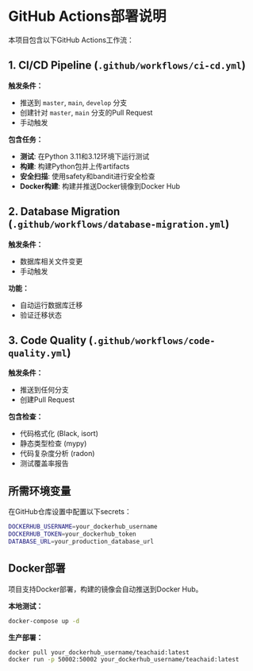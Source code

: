 # GitHub Actions部署说明

本项目包含以下GitHub Actions工作流：

## 1. CI/CD Pipeline (`.github/workflows/ci-cd.yml`)

**触发条件：**
- 推送到 `master`, `main`, `develop` 分支
- 创建针对 `master`, `main` 分支的Pull Request
- 手动触发

**包含任务：**
- **测试**: 在Python 3.11和3.12环境下运行测试
- **构建**: 构建Python包并上传artifacts
- **安全扫描**: 使用safety和bandit进行安全检查
- **Docker构建**: 构建并推送Docker镜像到Docker Hub

## 2. Database Migration (`.github/workflows/database-migration.yml`)

**触发条件：**
- 数据库相关文件变更
- 手动触发

**功能：**
- 自动运行数据库迁移
- 验证迁移状态

## 3. Code Quality (`.github/workflows/code-quality.yml`)

**触发条件：**
- 推送到任何分支
- 创建Pull Request

**包含检查：**
- 代码格式化 (Black, isort)
- 静态类型检查 (mypy)
- 代码复杂度分析 (radon)
- 测试覆盖率报告

## 所需环境变量

在GitHub仓库设置中配置以下secrets：

```bash
DOCKERHUB_USERNAME=your_dockerhub_username
DOCKERHUB_TOKEN=your_dockerhub_token
DATABASE_URL=your_production_database_url
```

## Docker部署

项目支持Docker部署，构建的镜像会自动推送到Docker Hub。

**本地测试：**
```bash
docker-compose up -d
```

**生产部署：**
```bash
docker pull your_dockerhub_username/teachaid:latest
docker run -p 50002:50002 your_dockerhub_username/teachaid:latest
```